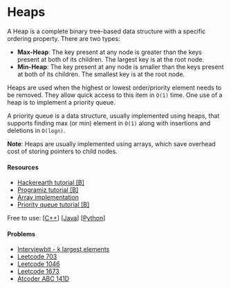 # Heaps

A Heap is a complete binary tree-based data structure with a specific ordering property. There are two types:
* **Max-Heap**: The key present at any node is greater than the keys present at both of its children. The largest key is at the root node.
* **Min-Heap**: The key present at any node is smaller than the keys present at both of its children. The smallest key is at the root node.

Heaps are used when the highest or lowest order/priority element needs to be removed. They allow quick access to this item in `O(1)` time. One use of a heap is to implement a priority queue.

A priority queue is a data structure, usually implemented using heaps, that supports finding max (or min) element in `O(1)` along with insertions and deletions in `O(logn)`.

**Note**: Heaps are usually implemented using arrays, which save overhead cost of storing pointers to child nodes.

#### Resources
* [Hackerearth tutorial [B]](https://www.hackerearth.com/practice/notes/heaps-and-priority-queues/)
* [Programiz tutorial [B]](https://www.programiz.com/dsa/heap-data-structure)
* [Array implementation](https://www.geeksforgeeks.org/building-heap-from-array/)
* [Priority queue tutorial [B]](https://www.programiz.com/dsa/priority-queue)

Free to use: [[C++](https://www.geeksforgeeks.org/priority-queue-in-cpp-stl/)] [[Java](https://www.geeksforgeeks.org/priority-queue-class-in-java-2/)] [[Python](https://www.geeksforgeeks.org/heap-queue-or-heapq-in-python/)]

#### Problems
* [Interviewbit - k largest elements](https://www.interviewbit.com/problems/k-largest-elements/)
* [Leetcode 703](https://leetcode.com/problems/kth-largest-element-in-a-stream/)
* [Leetcode 1046](https://leetcode.com/problems/last-stone-weight/)
* [Leetcode 1673](https://leetcode.com/problems/find-the-most-competitive-subsequence/)
* [Atcoder ABC 141D](https://atcoder.jp/contests/abc141/tasks/abc141_d)